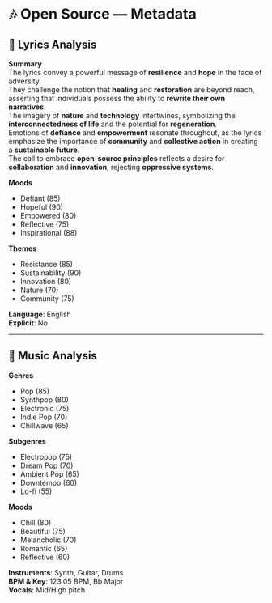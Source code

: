 # 🎶 Open Source — Metadata

## 📜 Lyrics Analysis

**Summary**  
The lyrics convey a powerful message of **resilience** and **hope** in the face of adversity.  
They challenge the notion that **healing** and **restoration** are beyond reach, asserting that individuals possess the ability to **rewrite their own narratives**.  
The imagery of **nature** and **technology** intertwines, symbolizing the **interconnectedness of life** and the potential for **regeneration**.  
Emotions of **defiance** and **empowerment** resonate throughout, as the lyrics emphasize the importance of **community** and **collective action** in creating a **sustainable future**.  
The call to embrace **open-source principles** reflects a desire for **collaboration** and **innovation**, rejecting **oppressive systems**.

**Moods**  
- Defiant (85)  
- Hopeful (90)  
- Empowered (80)  
- Reflective (75)  
- Inspirational (88)  

**Themes**  
- Resistance (85)  
- Sustainability (90)  
- Innovation (80)  
- Nature (70)  
- Community (75)  

**Language**: English  
**Explicit**: No  

---

## 🎼 Music Analysis

**Genres**  
- Pop (85)  
- Synthpop (80)  
- Electronic (75)  
- Indie Pop (70)  
- Chillwave (65)  

**Subgenres**  
- Electropop (75)  
- Dream Pop (70)  
- Ambient Pop (65)  
- Downtempo (60)  
- Lo-fi (55)  

**Moods**  
- Chill (80)  
- Beautiful (75)  
- Melancholic (70)  
- Romantic (65)  
- Reflective (60)  

**Instruments**: Synth, Guitar, Drums  
**BPM & Key**: 123.05 BPM, Bb Major  
**Vocals**: Mid/High pitch
